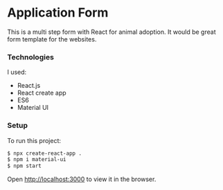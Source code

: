 # Application Form

This is a multi step form with React for animal adoption. It would be great form template for the websites.

### Technologies

I used:

* React.js
* React create app
* ES6
* Material UI

### Setup

To run this project:

```sh
$ npx create-react-app .
$ npm i material-ui 
$ npm start
```
Open [http://localhost:3000](http://localhost:3000) to view it in the browser.


